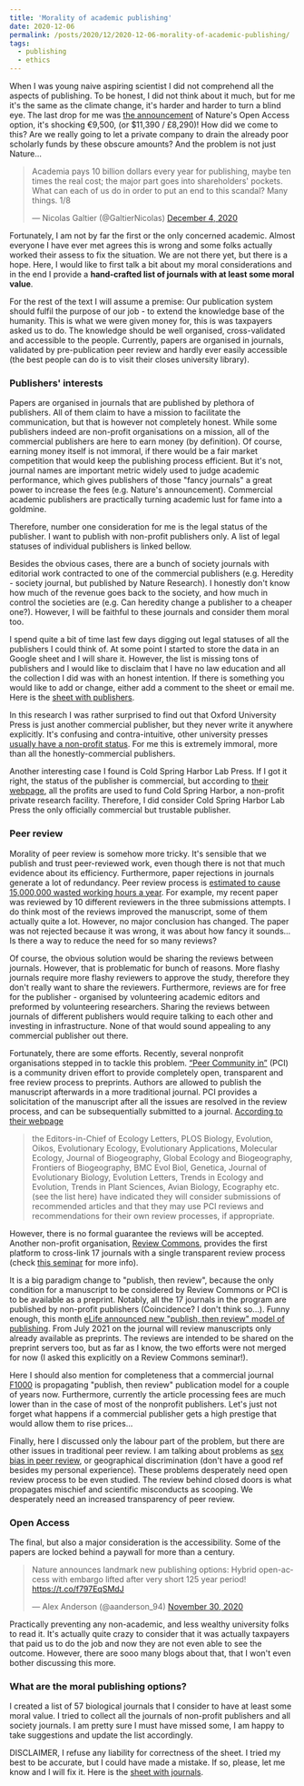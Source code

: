 ```yaml
---
title: 'Morality of academic publishing'
date: 2020-12-06
permalink: /posts/2020/12/2020-12-06-morality-of-academic-publishing/
tags:
  - publishing
  - ethics
---
```


When I was young naive aspiring scientist I did not comprehend all the aspects of publishing. To be honest, I did not think about it much, but for me it's the same as the climate change, it's harder and harder to turn a blind eye. The last drop for me was [the announcement](https://www.nature.com/articles/d41586-020-03324-y) of Nature's Open Access option, it's shocking €9,500, (or $11,390 / £8,290)! How did we come to this? Are we really going to let a private company to drain the already poor scholarly funds by these obscure amounts? And the problem is not just Nature...

<blockquote class="twitter-tweet"><p lang="en" dir="ltr">Academia pays 10 billion dollars every year for publishing, maybe ten times the real cost; the major part goes into shareholders&#39; pockets. What can each of us do in order to put an end to this scandal? Many things. 1/8</p>&mdash; Nicolas Galtier (@GaltierNicolas) <a href="https://twitter.com/GaltierNicolas/status/1334776990495367168?ref_src=twsrc%5Etfw">December 4, 2020</a></blockquote> <script async src="https://platform.twitter.com/widgets.js" charset="utf-8"></script>

Fortunately, I am not by far the first or the only concerned academic. Almost everyone I have ever met agrees this is wrong and some folks actually worked their assess to fix the situation. We are not there yet, but there is a hope. Here, I would like to first talk a bit about my moral considerations and in the end I provide a **hand-crafted list of journals with at least some moral value**.

For the rest of the text I will assume a premise: Our publication system should fulfil the purpose of our job - to extend the knowledge base of the humanity. This is what we were given money for, this is was taxpayers asked us to do. The knowledge should be well organised, cross-validated and accessible to the people. Currently, papers are organised in journals, validated by pre-publication peer review and hardly ever easily accessible (the best people can do is to visit their closes university library).

### Publishers' interests

Papers are organised in journals that are published by plethora of publishers. All of them claim to have a mission to facilitate the communication, but that is however not completely honest. While some publishers indeed are non-profit organisations on a mission, all of the commercial publishers are here to earn money (by definition). Of course, earning money itself is not immoral, if there would be a fair market competition that would keep the publishing process efficient. But it's not, journal names are important metric widely used to judge academic performance, which gives publishers of those "fancy journals" a great power to increase the fees (e.g. Nature's announcement). Commercial academic publishers are practically turning academic lust for fame into a goldmine.

Therefore, number one consideration for me is the legal status of the publisher. I want to publish with non-profit publishers only. A list of legal statuses of individual publishers is linked bellow.

Besides the obvious cases, there are a bunch of society journals with editorial work contracted to one of the commercial publishers (e.g. Heredity - society journal, but published by Nature Research). I honestly don't know how much of the revenue goes back to the society, and how much in control the societies are (e.g. Can heredity change a publisher to a cheaper one?). However, I will be faithful to these journals and consider them moral too.

I spend quite a bit of time last few days digging out legal statuses of all the publishers I could think of. At some point I started to store the data in an Google sheet and I will share it. However, the list is missing tons of publishers and I would like to disclaim that I have no law education and all the collection I did was with an honest intention. If there is something you would like to add or change, either add a comment to the sheet or email me. Here is the [sheet with publishers](https://docs.google.com/spreadsheets/d/1HU8jEUzdMrlkZYTrJqZAWsqweAqNv4YRr661dzdAmlU/edit#gid=2).

In this research I was rather surprised to find out that Oxford University Press is just another commercial publisher, but they never write it anywhere explicitly. It's confusing and contra-intuitive, other university presses [usually have a non-profit status](https://en.wikipedia.org/wiki/University_press). For me this is extremely immoral, more than all the honestly-commercial publishers.

Another interesting case I found is Cold Spring Harbor Lab Press. If I got it right, the status of the publisher is commercial, but according to [their webpage](https://www.cshlpress.com/), all the profits are used to fund Cold Spring Harbor, a non-profit private research facility. Therefore, I did consider Cold Spring Harbor Lab Press the only officially commercial but trustable publisher.

### Peer review

Morality of peer review is somehow more tricky. It's sensible that we publish and trust peer-reviewed work, even though there is not that much evidence about its efficiency. Furthermore, paper rejections in journals generate a lot of redundancy. Peer review process is [estimated to cause 15,000,000 wasted working hours a year](https://www.aje.com/arc/peer-review-process-15-million-hours-lost-time/). For example, my recent paper was reviewed by 10 different reviewers in the three submissions attempts. I do think most of the reviews improved the manuscript, some of them actually quite a lot. However, no major conclusion has changed. The paper was not rejected because it was wrong, it was about how fancy it sounds... Is there a way to reduce the need for so many reviews?

Of course, the obvious solution would be sharing the reviews between journals. However, that is problematic for bunch of reasons. More flashy journals require more flashy reviewers to approve the study, therefore they don't really want to share the reviewers. Furthermore, reviews are for free for the publisher - organised by volunteering academic editors and preformed by volunteering researchers. Sharing the reviews between journals of different publishers would require talking to each other and investing in infrastructure. None of that would sound appealing to any commercial publisher out there.

Fortunately, there are some efforts. Recently, several nonprofit organisations stepped in to tackle this problem. [“Peer Community in”](https://peercommunityin.org/) (PCI) is a community driven effort to provide completely open, transparent and free review process to preprints. Authors are allowed to publish the manuscript afterwards in a more traditional journal. PCI provides a solicitation of the manuscript after all the issues are resolved in the review process, and can be subsequentially submitted to a journal. [According to their webpage](https://peercommunityin.org/faq/#Do%20scientific%20journals%20accept%20the%20submission%20of%20articles%20already%20reviewed%20and%20recommended%20by%20PCI%20X?)

> the Editors-in-Chief of Ecology Letters, PLOS Biology, Evolution, Oikos, Evolutionary Ecology, Evolutionary Applications, Molecular Ecology, Journal of Biogeography, Global Ecology and Biogeography, Frontiers of Biogeography, BMC Evol Biol, Genetica, Journal of Evolutionary Biology, Evolution Letters, Trends in Ecology and Evolution, Trends in Plant Sciences, Avian Biology, Ecography etc. (see the list here) have indicated they will consider submissions of recommended articles and that they may use PCI reviews and recommendations for their own review processes, if appropriate.

However, there is no formal guarantee the reviews will be accepted. Another non-profit organisation, [Review Commons](https://www.reviewcommons.org), provides the first platform to cross-link 17 journals with a single transparent review process (check [this seminar](https://www.youtube.com/watch?v=IzVOwkCTTr0) for more info).

It is a big paradigm change to "publish, then review", because the only condition for a manuscript to be considered by Review Commons or PCI is to be available as a preprint. Notably, all the 17 journals in the program are published by non-profit publishers (Coincidence? I don't think so...). Funny enough, this month [eLife announced new "publish, then review" model of publishing](https://elifesciences.org/articles/64910). From July 2021 on the journal will review manuscripts only already available as preprints. The reviews are intended to be shared on the preprint servers too, but as far as I know, the two efforts were not merged for now (I asked this explicitly on a Review Commons seminar!).

Here I should also mention for completeness that a commercial journal [F1000](https://f1000research.com/) is propagating "publish, then review" publication model for a couple of years now. Furthermore, currently the article processing fees are much lower than in the case of most of the nonprofit publishers. Let's just not forget what happens if a commercial publisher gets a high prestige that would allow them to rise prices...

Finally, here I discussed only the labour part of the problem, but there are other issues in traditional peer review. I am talking about problems as [sex bias in peer review](https://elifesciences.org/articles/21718), or geographical discrimination (don't have a good ref besides my personal experience). These problems desperately need open review process to be even studied. The review behind closed doors is what propagates mischief and scientific misconducts as scooping. We desperately need an increased transparency of peer review.

### Open Access

The final, but also a major consideration is the accessibility. Some of the papers are locked behind a paywall for more than a century.

<blockquote class="twitter-tweet"><p lang="en" dir="ltr">Nature announces landmark new publishing options: Hybrid open-access with embargo lifted after very short 125 year period! <a href="https://t.co/f797EqSMdJ">https://t.co/f797EqSMdJ</a></p>&mdash; Alex Anderson (@aanderson_94) <a href="https://twitter.com/aanderson_94/status/1333440280058613765?ref_src=twsrc%5Etfw">November 30, 2020</a></blockquote> <script async src="https://platform.twitter.com/widgets.js" charset="utf-8"></script>

Practically preventing any non-academic, and less wealthy university folks to read it. It's actually quite crazy to consider that it was actually taxpayers that paid us to do the job and now they are not even able to see the outcome. However, there are sooo many blogs about that, that I won't even bother discussing this more.

### What are the moral publishing options?

I created a list of 57 biological journals that I consider to have at least some moral value. I tried to collect all the journals of non-profit publishers and all society journals. I am pretty sure I must have missed some, I am happy to take suggestions and update the list accordingly.

DISCLAIMER, I refuse any liability for correctness of the sheet. I tried my best to be accurate, but I could have made a mistake. If so, please, let me know and I will fix it. Here is the [sheet with journals](https://docs.google.com/spreadsheets/d/1HU8jEUzdMrlkZYTrJqZAWsqweAqNv4YRr661dzdAmlU/edit).

